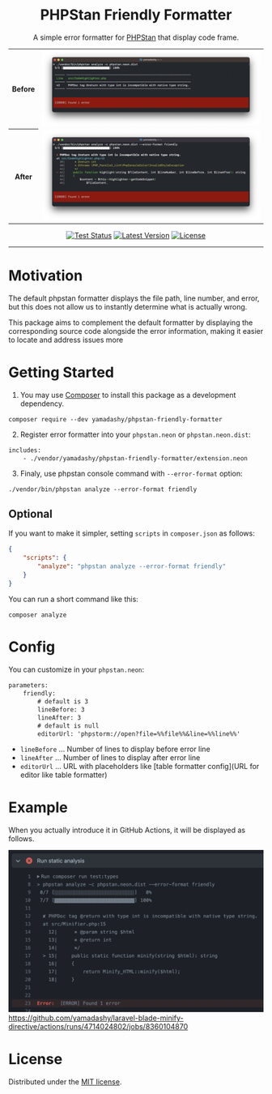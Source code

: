 <div align="center">
  <h1>PHPStan Friendly Formatter</h1>
  A simple error formatter for <a href="https://phpstan.org/">PHPStan</a> that display code frame.
</div>
<p align="center">
    <table>
        <tr>
            <th>Before</th>
            <td><img src="./docs/example-before.png" alt="PHPStan Example">
            </td>
        </tr>
        <tr>
            <th>After</th>
            <td><img src="./docs/example.png" alt="PHPStan Example">
            </td>
        </tr>
    </table>
</p>
<p align="center">
  <a href="https://github.com/yamadashy/phpstan-friendly-formatter/actions"><img src="https://img.shields.io/github/actions/workflow/status/yamadashy/phpstan-friendly-formatter/tests.yml?branch=main&label=tests&logo=github" alt="Test Status"></a>
  <a href="https://packagist.org/packages/yamadashy/phpstan-friendly-formatter"><img src="https://poser.pugx.org/yamadashy/phpstan-friendly-formatter/v/stable.svg" alt="Latest Version"></a>
  <a href="https://github.com/yamadashy/phpstan-friendly-formatter/blob/master/LICENSE.md"><img src="https://poser.pugx.org/yamadashy/phpstan-friendly-formatter/license.svg" alt="License"></a>
</p>

---

# Motivation
The default phpstan formatter displays the file path, line number, and error, but this does not allow us to instantly determine what is actually wrong.

This package aims to complement the default formatter by displaying the corresponding source code alongside the error information, making it easier to locate and address issues more 

# Getting Started

1. You may use [Composer](https://getcomposer.org/) to install this package as a development dependency.
```shell
composer require --dev yamadashy/phpstan-friendly-formatter
```

2. Register error formatter into your `phpstan.neon` or `phpstan.neon.dist`:
```neon
includes:
    - ./vendor/yamadashy/phpstan-friendly-formatter/extension.neon
```

3. Finaly, use phpstan console command with `--error-format` option:
```shell
./vendor/bin/phpstan analyze --error-format friendly
```

## Optional
If you want to make it simpler, setting `scripts` in `composer.json` as follows:

```json
{
    "scripts": {
        "analyze": "phpstan analyze --error-format friendly"
    }
}
```

You can run a short command like this:
```shell
composer analyze
```


# Config
You can customize in your `phpstan.neon`:
```neon
parameters:
    friendly:
        # default is 3
        lineBefore: 3
        lineAfter: 3
        # default is null
        editorUrl: 'phpstorm://open?file=%%file%%&line=%%line%%'
```

- `lineBefore` ... Number of lines to display before error line
- `lineAfter` ... Number of lines to display after error line
- `editorUrl` ... URL with placeholders like [table formatter config](URL for editor like table formatter)


# Example
When you actually introduce it in GitHub Actions, it will be displayed as follows.

![](./docs/github-actions.png)
https://github.com/yamadashy/laravel-blade-minify-directive/actions/runs/4714024802/jobs/8360104870

# License
Distributed under the [MIT license](LICENSE.md).
